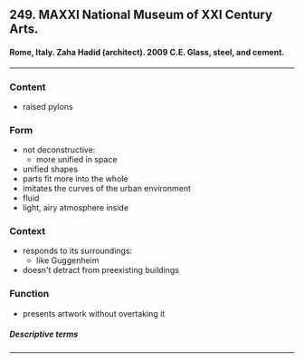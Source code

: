 <!-- order:13 -->
## 249. MAXXI National Museum of XXI Century Arts. 

#### Rome, Italy. Zaha Hadid (architect). 2009 C.E. Glass, steel, and cement.

---

### Content
- raised pylons

### Form
- not deconstructive:
  - more unified in space
- unified shapes
- parts fit more into the whole
- imitates the curves of the urban environment
- fluid
- light, airy atmosphere inside

### Context
- responds to its surroundings:
  - like Guggenheim
- doesn't detract from preexisting buildings

### Function
- presents artwork without overtaking it

##### Descriptive terms

---
